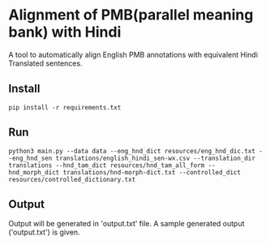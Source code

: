# Alignment of PMB(parallel meaning bank) with Hindi

A tool to automatically align English PMB annotations with equivalent Hindi Translated sentences.
## Install

    pip install -r requirements.txt

## Run

    python3 main.py --data data --eng_hnd_dict resources/eng_hnd_dic.txt --eng_hnd_sen translations/english_hindi_sen-wx.csv --translation_dir translations --hnd_tam_dict resources/hnd_tam_all_form --hnd_morph_dict translations/hnd-morph-dict.txt --controlled_dict resources/controlled_dictionary.txt

## Output

Output will be generated in 'output.txt' file. A sample generated output ('output.txt') is given.
